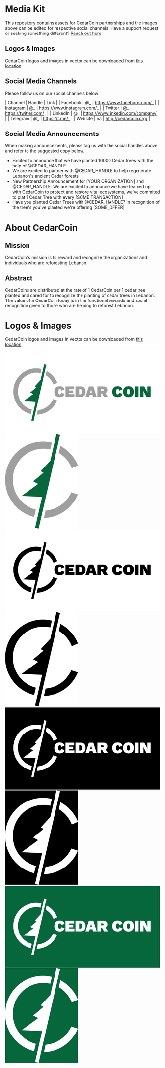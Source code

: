 # Media Kit
This repository contains assets for CedarCoin partnerships and the images above can be edited for respective social channels. Have a support request or seeking something different? [Reach out here](https://github.com/genblue/cedrus-mediakit/issues)

## Logos & Images
CedarCoin logos and images in vector can be downloaded from [this location](/images)

## Social Media Channels
Please follow us on our social channels below

| Channel | Handle | Link |
| Facebook | @_ | https://www.facebook.com/_ |
| Instagram | @_ | https://www.instagram.com/_ |
| Twitter | @_ | https://twitter.com/_ |
| LinkedIn | @_ | https://www.linkedin.com/company/_ |
| Telegram | @_ | https://t.me/_ |
| Website | na | http://cedarcoin.org/ |

## Social Media Announcements
When making announcements, please tag us with the social handles above and refer to the suggested copy below.

* Excited to announce that we have planted 10000 Cedar trees with the help of @CEDAR_HANDLE
* We are excited to partner with @CEDAR_HANDLE to help regenerate Lebanon's ancient Cedar forests
* New Partnership Announcement for [YOUR ORGANIZATION] and @CEDAR_HANDLE. We are excited to announce we have teamed up with CedarCoin to protect and restore vital ecosystems, we've commited to plat 1 Cedar Tree with every [SOME TRANSACTION]
* Have you planted Cedar Trees with @CEDAR_HANDLE? In recognition of the tree's you've planted we're offering [SOME_OFFER]

# About CedarCoin
## Mission
CedarCoin's mission is to reward and recognize the organizations and individuals who are reforesting Lebanon. 

## Abstract
CedarCoins are distributed at the rate of 1 CedarCoin per 1 cedar tree planted and cared for to recognize the planting of cedar trees in Lebanon. The value of a CedarCoin today is in the functional rewards and social recognition given to those who are helping to reforest Lebanon.  

# Logos & Images
CedarCoin logos and images in vector can be downloaded from [this location](/images)

![Logo](/images/logo.png)
![Logo](/images/logo-alt.png)
![Logo](/images/logoblack.png)
![Logo](/images/logoblack-alt.png)
![Logo](/images/logowhite.png)
![Logo](/images/logowhite-alt.png)
![Logo](/images/logogreen.png)
![Logo](/images/logogreen-alt.png)


